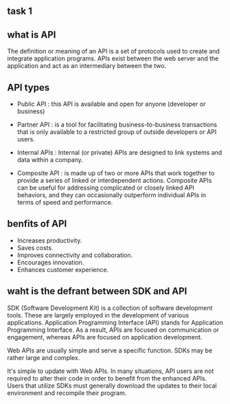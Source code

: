 ## task 1

## what is API  

The definition or meaning of an API is a set of protocols used to create and integrate application programs. APIs exist between the web server and the application and act as an intermediary between the two.

## API types

- Public API : this API is available and open for anyone (developer or business)

- Partner API : is a tool for facilitating business-to-business transactions that is only available to a restricted group of outside developers or API users.

- Internal APIs : Internal (or private) APIs are designed to link systems and data within a company.

- Composite API :  is made up of two or more APIs that work together to provide a series of linked or interdependent actions. Composite APIs can be useful for addressing complicated or closely linked API behaviors, and they can occasionally outperform individual APIs in terms of speed and performance.

## benfits of API

- Increases productivity.
- Saves costs.
- Improves connectivity and collaboration.
- Encourages innovation.
- Enhances customer experience.

## waht is the defrant between SDK and API

SDK (Software Development Kit) is a collection of software development tools. These are largely employed in the development of various applications. Application Programming Interface (API) stands for Application Programming Interface. As a result, APIs are focused on communication or engagement, whereas APIs are focused on application development.

Web APIs are usually simple and serve a specific function. SDKs may be rather large and complex.

It's simple to update with Web APIs. In many situations, API users are not required to alter their code in order to benefit from the enhanced APIs. Users that utilize SDKs must generally download the updates to their local environment and recompile their program.